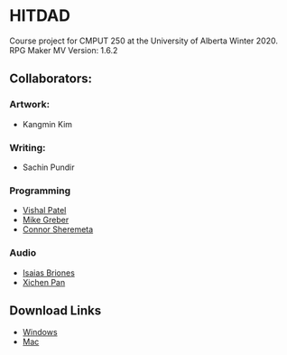 # HITDAD

Course project for CMPUT 250 at the University of Alberta Winter 2020.
RPG Maker MV Version: 1.6.2

## Collaborators:
### Artwork:
- Kangmin Kim

### Writing:
- Sachin Pundir

### Programming
- [Vishal Patel](https://github.com/vppatel111)
- [Mike Greber](https://github.com/mikegreber)
- [Connor Sheremeta](https://github.com/ConnorSheremeta)

### Audio
- [Isaias Briones](https://github.com/eesayas)
- [Xichen Pan](https://github.com/xichen1)

## Download Links
- [Windows](https://drive.google.com/file/d/16Q0tsnZzQlZ728gqM3UOkPYFu_TRHno6/view?usp=sharing)
- [Mac](https://drive.google.com/file/d/1Y05p4XC_v5Pch9uoWZ4gHDFYCpqAN5w_/view?usp=sharing)
